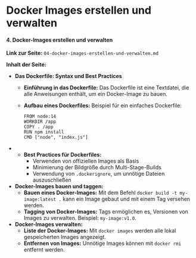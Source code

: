 # Docker Images erstellen und verwalten

#### 4. **Docker-Images erstellen und verwalten**

**Link zur Seite:** `04-docker-images-erstellen-und-verwalten.md`

**Inhalt der Seite:**

* **Das Dockerfile: Syntax und Best Practices**
  * **Einführung in das Dockerfile:** Das Dockerfile ist eine Textdatei, die alle Anweisungen enthält, um ein Docker-Image zu bauen.
  *   **Aufbau eines Dockerfiles:** Beispiel für ein einfaches Dockerfile:

      ```
      FROM node:14
      WORKDIR /app
      COPY . /app
      RUN npm install
      CMD ["node", "index.js"]

      ```
*
  * **Best Practices für Dockerfiles:**
    * Verwenden von offiziellen Images als Basis
    * Minimierung der Bildgröße durch Multi-Stage-Builds
    * Verwendung von `.dockerignore`, um unnötige Dateien auszuschließen
* **Docker-Images bauen und taggen:**
  * **Bauen eines Docker-Images:** Mit dem Befehl `docker build -t my-image:latest .` kann ein Image gebaut und mit einem Tag versehen werden.
  * **Tagging von Docker-Images:** Tags ermöglichen es, Versionen von Images zu verwalten. Beispiel: `my-image:v1.0`.
* **Docker-Images verwalten:**
  * **Liste der Docker-Images:** Mit `docker images` werden alle lokal gespeicherten Images angezeigt.
  * **Entfernen von Images:** Unnötige Images können mit `docker rmi` entfernt werden.
